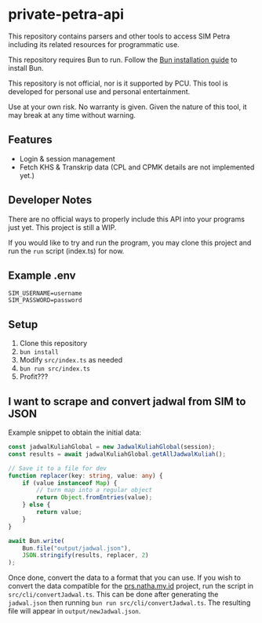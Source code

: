 # private-petra-api

This repository contains parsers and other tools to access SIM Petra including its related resources for programmatic use.

This repository requires Bun to run. Follow the [Bun installation guide](https://bun.sh/docs/installation) to install Bun.

This repository is not official, nor is it supported by PCU. This tool is developed for personal use and personal entertainment.

Use at your own risk. No warranty is given. Given the nature of this tool, it may break at any time without warning.

## Features

-   Login & session management
-   Fetch KHS & Transkrip data (CPL and CPMK details are not implemented yet.)

## Developer Notes

There are no official ways to properly include this API into your programs just yet. This project is still a WIP.

If you would like to try and run the program, you may clone this project and run the `run` script (index.ts) for now.

## Example .env

```env
SIM_USERNAME=username
SIM_PASSWORD=password
```

## Setup

1. Clone this repository
2. `bun install`
3. Modify `src/index.ts` as needed
4. `bun run src/index.ts`
5. Profit???

## I want to scrape and convert jadwal from SIM to JSON

Example snippet to obtain the initial data:

```ts
const jadwalKuliahGlobal = new JadwalKuliahGlobal(session);
const results = await jadwalKuliahGlobal.getAllJadwalKuliah();

// Save it to a file for dev
function replacer(key: string, value: any) {
    if (value instanceof Map) {
        // turn map into a regular object
        return Object.fromEntries(value);
    } else {
        return value;
    }
}

await Bun.write(
    Bun.file("output/jadwal.json"),
    JSON.stringify(results, replacer, 2)
);
```

Once done, convert the data to a format that you can use. If you wish to convert the data compatible for the [prs.natha.my.id](https://prs.natha.my.id) project, run the script in `src/cli/convertJadwal.ts`. This can be done after generating the `jadwal.json` then running `bun run src/cli/convertJadwal.ts`. The resulting file will appear in `output/newJadwal.json`.
